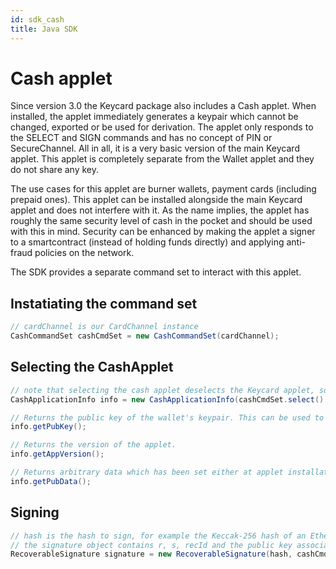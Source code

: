 ```yaml
---
id: sdk_cash
title: Java SDK
---
```


# Cash applet

Since version 3.0 the Keycard package also includes a Cash applet. When installed, the applet immediately generates a keypair which cannot be changed, exported or be used for derivation. The applet only responds to the SELECT and SIGN commands and has no concept of PIN or SecureChannel. All in all, it is a very basic version of the main Keycard applet. This applet is completely separate from the Wallet applet and they do not share any key.

The use cases for this applet are burner wallets, payment cards (including prepaid ones). This applet can be installed alongside the main Keycard applet and does not interfere with it. As the name implies, the applet has roughly the same security level of cash in the pocket and should be used with this in mind. Security can be enhanced by making the applet a signer to a smartcontract (instead of holding funds directly) and applying anti-fraud policies on the network.

The SDK provides a separate command set to interact with this applet.

## Instatiating the command set

```java
// cardChannel is our CardChannel instance
CashCommandSet cashCmdSet = new CashCommandSet(cardChannel);
```

## Selecting the CashApplet

```java
// note that selecting the cash applet deselects the Keycard applet, so if you use both command sets make sure you invoke select every time you want to switch application
CashApplicationInfo info = new CashApplicationInfo(cashCmdSet.select().checkOK().getData());

// Returns the public key of the wallet's keypair. This can be used to calculate the Ethereum address.
info.getPubKey();

// Returns the version of the applet.
info.getAppVersion();

// Returns arbitrary data which has been set either at applet installation or through the STORE DATA command in the Keycard applet
info.getPubData();
```

## Signing
```java
// hash is the hash to sign, for example the Keccak-256 hash of an Ethereum transaction
// the signature object contains r, s, recId and the public key associated to this signature
RecoverableSignature signature = new RecoverableSignature(hash, cashCmdSet.sign(hash).checkOK().getData());
```
